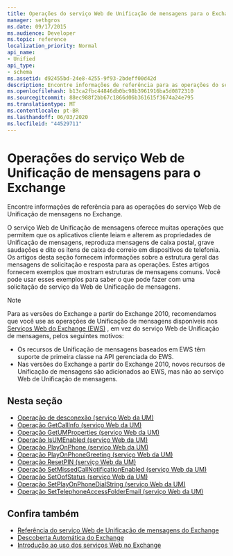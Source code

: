 ```yaml
---
title: Operações do serviço Web de Unificação de mensagens para o Exchange
manager: sethgros
ms.date: 09/17/2015
ms.audience: Developer
ms.topic: reference
localization_priority: Normal
api_name:
- Unified
api_type:
- schema
ms.assetid: d92455bd-24e8-4255-9f93-2bdeff00d42d
description: Encontre informações de referência para as operações do serviço Web de Unificação de mensagens no Exchange.
ms.openlocfilehash: b13ca2fbc44846db0bc98b3961916ba5d0872310
ms.sourcegitcommit: 88ec988f2bb67c1866d06b361615f3674a24e795
ms.translationtype: MT
ms.contentlocale: pt-BR
ms.lasthandoff: 06/03/2020
ms.locfileid: "44529711"
---
```

# <a name="unified-messaging-web-service-operations-for-exchange"></a>Operações do serviço Web de Unificação de mensagens para o Exchange

Encontre informações de referência para as operações do serviço Web de Unificação de mensagens no Exchange.
  
O serviço Web de Unificação de mensagens oferece muitas operações que permitem que os aplicativos cliente leiam e alterem as propriedades de Unificação de mensagens, reproduza mensagens de caixa postal, grave saudações e dite os itens de caixa de correio em dispositivos de telefonia. Os artigos desta seção fornecem informações sobre a estrutura geral das mensagens de solicitação e resposta para as operações. Estes artigos fornecem exemplos que mostram estruturas de mensagens comuns. Você pode usar esses exemplos para saber o que pode fazer com uma solicitação de serviço da Web de Unificação de mensagens.
  
> [!NOTE]
> Para as versões do Exchange a partir do Exchange 2010, recomendamos que você use as operações de Unificação de mensagens disponíveis nos [Serviços Web do Exchange (EWS)](https://msdn.microsoft.com/library/60285497-0c4e-4e51-84e1-34dd6d89a5d8%28Office.15%29.aspx) , em vez do serviço Web de Unificação de mensagens, pelos seguintes motivos: 
> - Os recursos de Unificação de mensagens baseados em EWS têm suporte de primeira classe na API gerenciada do EWS. 
> - Nas versões do Exchange a partir do Exchange 2010, novos recursos de Unificação de mensagens são adicionados ao EWS, mas não ao serviço Web de Unificação de mensagens. 
  
## <a name="in-this-section"></a>Nesta seção
<a name="bk_InThisSection"> </a>

- [Operação de desconexão (serviço Web da UM)](disconnect-operation-um-web-service.md)    
- [Operação GetCallInfo (serviço Web da UM)](getcallinfo-operation-um-web-service.md)   
- [Operação GetUMProperties (serviço Web da UM)](getumproperties-operation-um-web-service.md)   
- [Operação IsUMEnabled (serviço Web da UM)](isumenabled-operation-um-web-service.md)   
- [Operação PlayOnPhone (serviço Web da UM)](playonphone-operation-um-web-service.md)   
- [Operação PlayOnPhoneGreeting (serviço Web da UM)](playonphonegreeting-operation-um-web-service.md)   
- [Operação ResetPIN (serviço Web da UM)](resetpin-operation-um-web-service.md)   
- [Operação SetMissedCallNotificationEnabled (serviço Web da UM)](setmissedcallnotificationenabled-operation-um-web-service.md)  
- [Operação SetOofStatus (serviço Web da UM)](setoofstatus-operation-um-web-service.md)    
- [Operação SetPlayOnPhoneDialString (serviço Web da UM)](setplayonphonedialstring-operation-um-web-service.md)   
- [Operação SetTelephoneAccessFolderEmail (serviço Web da UM)](settelephoneaccessfolderemail-operation-um-web-service.md)
    
## <a name="see-also"></a>Confira também

- [Referência do serviço Web de Unificação de mensagens do Exchange](unified-messaging-web-service-reference-for-exchange.md)
- [Descoberta Automática do Exchange](../exchange-web-services/autodiscover-for-exchange.md)
- [Introdução ao uso dos serviços Web no Exchange](../exchange-web-services/start-using-web-services-in-exchange.md)
    

